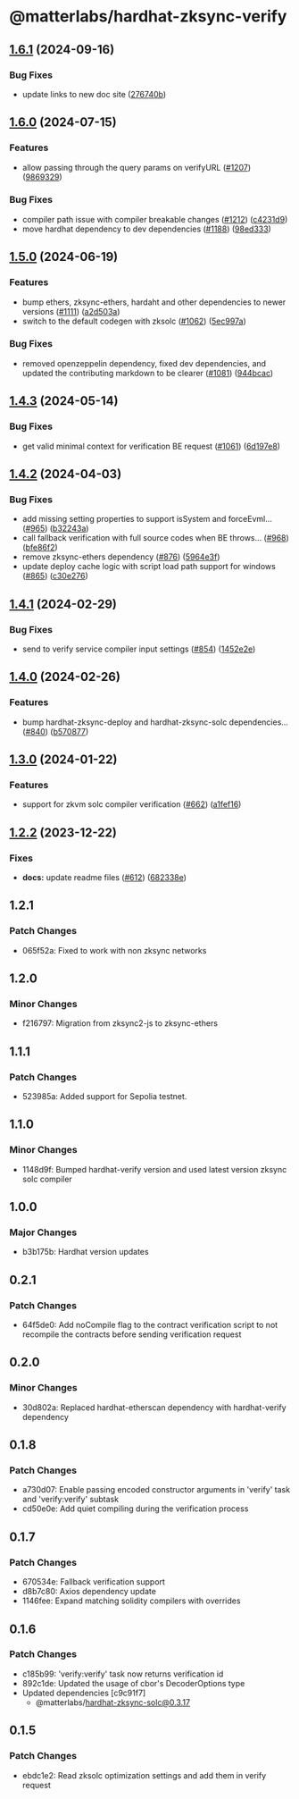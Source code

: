 # @matterlabs/hardhat-zksync-verify

## [1.6.1](https://github.com/matter-labs/hardhat-zksync/compare/@matterlabs/hardhat-zksync-verify-v1.6.0...@matterlabs/hardhat-zksync-verify-v1.6.1) (2024-09-16)


### Bug Fixes

* update links to new doc site ([276740b](https://github.com/matter-labs/hardhat-zksync/commit/276740ba5abf8b5775e135b5653824d6456a7e4f))

## [1.6.0](https://github.com/matter-labs/hardhat-zksync/compare/@matterlabs/hardhat-zksync-verify-v1.5.0...@matterlabs/hardhat-zksync-verify-v1.6.0) (2024-07-15)


### Features

* allow passing through the query params on verifyURL ([#1207](https://github.com/matter-labs/hardhat-zksync/issues/1207)) ([9869329](https://github.com/matter-labs/hardhat-zksync/commit/9869329770bf1e458f54f3e7ced4fcab8eab84b5))


### Bug Fixes

* compiler path issue with compiler breakable changes ([#1212](https://github.com/matter-labs/hardhat-zksync/issues/1212)) ([c4231d9](https://github.com/matter-labs/hardhat-zksync/commit/c4231d922421887af60e6ebcec755ce6856292e6))
* move hardhat dependency to dev dependencies ([#1188](https://github.com/matter-labs/hardhat-zksync/issues/1188)) ([98ed333](https://github.com/matter-labs/hardhat-zksync/commit/98ed3337c841fdbfed5d356388429ff7a28c1adb))

## [1.5.0](https://github.com/matter-labs/hardhat-zksync/compare/@matterlabs/hardhat-zksync-verify-v1.4.3...@matterlabs/hardhat-zksync-verify-v1.5.0) (2024-06-19)


### Features

* bump ethers, zksync-ethers, hardaht and other dependencies to newer versions ([#1111](https://github.com/matter-labs/hardhat-zksync/issues/1111)) ([a2d503a](https://github.com/matter-labs/hardhat-zksync/commit/a2d503abe3f504859651f22998046576eddf6579))
* switch to the default codegen with zksolc ([#1062](https://github.com/matter-labs/hardhat-zksync/issues/1062)) ([5ec997a](https://github.com/matter-labs/hardhat-zksync/commit/5ec997aaa83ba18d978f10b96f489513f6c4dd9f))


### Bug Fixes

* removed openzeppelin dependency, fixed dev dependencies, and updated the contributing markdown to be clearer ([#1081](https://github.com/matter-labs/hardhat-zksync/issues/1081)) ([944bcac](https://github.com/matter-labs/hardhat-zksync/commit/944bcac1987d76f6fc135b2ddee7fb7091f5cf7f))

## [1.4.3](https://github.com/matter-labs/hardhat-zksync/compare/@matterlabs/hardhat-zksync-verify-v1.4.2...@matterlabs/hardhat-zksync-verify-v1.4.3) (2024-05-14)


### Bug Fixes

* get valid minimal context for verification BE request ([#1061](https://github.com/matter-labs/hardhat-zksync/issues/1061)) ([6d197e8](https://github.com/matter-labs/hardhat-zksync/commit/6d197e81df8cba117969e716c75f9cc72c54b0b0))

## [1.4.2](https://github.com/matter-labs/hardhat-zksync/compare/@matterlabs/hardhat-zksync-verify-v1.4.1...@matterlabs/hardhat-zksync-verify-v1.4.2) (2024-04-03)


### Bug Fixes

* add missing setting properties to support isSystem and forceEvml… ([#965](https://github.com/matter-labs/hardhat-zksync/issues/965)) ([b32243a](https://github.com/matter-labs/hardhat-zksync/commit/b32243a8bf4bf8fe71b81359a99cf9bd06117e4a))
* call fallback verification with full source codes when BE throws… ([#968](https://github.com/matter-labs/hardhat-zksync/issues/968)) ([bfe86f2](https://github.com/matter-labs/hardhat-zksync/commit/bfe86f24a22b6dcd0a2286d33fc450adb0bcc2bc))
* remove zksync-ethers dependency ([#876](https://github.com/matter-labs/hardhat-zksync/issues/876)) ([5964e3f](https://github.com/matter-labs/hardhat-zksync/commit/5964e3f35550bb14ddb50ca019e60d4b24d636d5))
* update deploy cache logic with script load path support for windows ([#865](https://github.com/matter-labs/hardhat-zksync/issues/865)) ([c30e276](https://github.com/matter-labs/hardhat-zksync/commit/c30e276903e97b12283bb742659e513bdb9dafe6))

## [1.4.1](https://github.com/matter-labs/hardhat-zksync/compare/@matterlabs/hardhat-zksync-verify-v1.4.0...@matterlabs/hardhat-zksync-verify-v1.4.1) (2024-02-29)


### Bug Fixes

* send to verify service compiler input settings ([#854](https://github.com/matter-labs/hardhat-zksync/issues/854)) ([1452e2e](https://github.com/matter-labs/hardhat-zksync/commit/1452e2e8db22d399a9142c07ea38ca7ce5fea697))

## [1.4.0](https://github.com/matter-labs/hardhat-zksync/compare/@matterlabs/hardhat-zksync-verify-v1.3.0...@matterlabs/hardhat-zksync-verify-v1.4.0) (2024-02-26)


### Features

* bump hardhat-zksync-deploy and hardhat-zksync-solc dependencies… ([#840](https://github.com/matter-labs/hardhat-zksync/issues/840)) ([b570877](https://github.com/matter-labs/hardhat-zksync/commit/b570877c78c74f3c88c7e62498e5f477d4ada616))

## [1.3.0](https://github.com/matter-labs/hardhat-zksync/compare/@matterlabs/hardhat-zksync-verify-v1.2.2...@matterlabs/hardhat-zksync-verify-v1.3.0) (2024-01-22)


### Features

* support for zkvm solc compiler verification ([#662](https://github.com/matter-labs/hardhat-zksync/issues/662)) ([a1fef16](https://github.com/matter-labs/hardhat-zksync/commit/a1fef1662ae5d9687d48bfa0e076cf3313e222df))

## [1.2.2](https://github.com/matter-labs/hardhat-zksync/compare/@matterlabs/hardhat-zksync-verify@1.2.1...@matterlabs/hardhat-zksync-verify-v1.2.2) (2023-12-22)


### Fixes

* **docs:** update readme files ([#612](https://github.com/matter-labs/hardhat-zksync/issues/612)) ([682338e](https://github.com/matter-labs/hardhat-zksync/commit/682338e60f52021206325ff6eeec2c394a118642))

## 1.2.1

### Patch Changes

- 065f52a: Fixed to work with non zksync networks

## 1.2.0

### Minor Changes

- f216797: Migration from zksync2-js to zksync-ethers

## 1.1.1

### Patch Changes

- 523985a: Added support for Sepolia testnet.

## 1.1.0

### Minor Changes

- 1148d9f: Bumped hardhat-verify version and used latest version zksync solc compiler

## 1.0.0

### Major Changes

- b3b175b: Hardhat version updates

## 0.2.1

### Patch Changes

- 64f5de0: Add noCompile flag to the contract verification script to not recompile the contracts before sending verification request

## 0.2.0

### Minor Changes

- 30d802a: Replaced hardhat-etherscan dependency with hardhat-verify dependency

## 0.1.8

### Patch Changes

- a730d07: Enable passing encoded constructor arguments in 'verify' task and 'verify:verify' subtask
- cd50e0e: Add quiet compiling during the verification process

## 0.1.7

### Patch Changes

- 670534e: Fallback verification support
- d8b7c80: Axios dependency update
- 1146fee: Expand matching solidity compilers with overrides

## 0.1.6

### Patch Changes

- c185b99: 'verify:verify' task now returns verification id
- 892c1de: Updated the usage of cbor's DecoderOptions type
- Updated dependencies [c9c91f7]
  - @matterlabs/hardhat-zksync-solc@0.3.17

## 0.1.5

### Patch Changes

- ebdc1e2: Read zksolc optimization settings and add them in verify request
